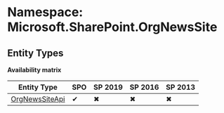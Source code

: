 # Namespace: Microsoft.SharePoint.OrgNewsSite
## Entity Types

**Availability matrix**

Entity Type | SPO | SP 2019 | SP 2016 | SP 2013
----------|-----|---------|---------|--------
[OrgNewsSiteApi](./EntityTypes/OrgNewsSiteApi.md) | ✔ | ✖ | ✖ | ✖
